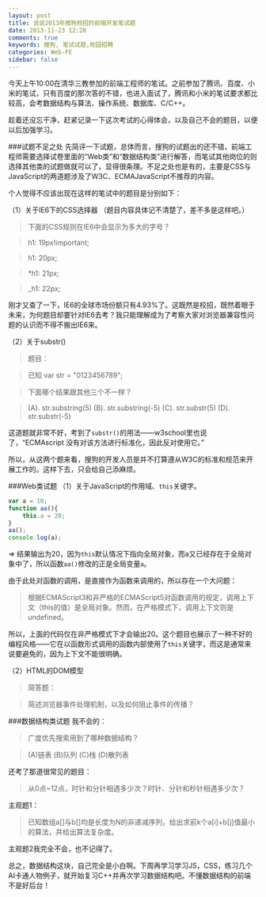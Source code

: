 ```yaml
---
layout: post
title: 说说2013年搜狗校招的前端开发笔试题
date: 2013-11-23 12:28
comments: true
keywords: 搜狗, 笔试试题,校园招聘
categories: Web-FE
sidebar: false
---
```

今天上午10:00在清华三教参加的前端工程师的笔试。之前参加了腾讯、百度、小米的笔试，只有百度的那次答的不错，也进入面试了，腾讯和小米的笔试要求都比较高，会考数据结构与算法、操作系统、数据库、C/C++。

趁着还没忘干净，赶紧记录一下这次考试的心得体会，以及自己不会的题目，以便以后加强学习。
<!-- more -->

###试题不足之处
先简评一下试题，总体而言，搜狗的试题出的还不错，前端工程师需要选择试卷里面的“Web类”和“数据结构类”进行解答，而笔试其他岗位的则选择其他类的试题做就可以了，显得很条理。不足之处也是有的，主要是CSS与JavaScript的两道题涉及了W3C、ECMAJavaScript不推荐的内容。

个人觉得不应该出现在这样的笔试中的题目是分别如下：

（1）关于IE6下的CSS选择器
（题目内容具体记不清楚了，差不多是这样吧。）

> 下面的CSS规则在IE6中会显示为多大的字号？

> h1: 19px!important;	

> h1: 20px;

> *h1: 21px;

> _h1: 22px;

刚才又查了一下，IE6的全球市场份额只有4.93%了。这既然是校招，既然着眼于未来，为何题目却要针对IE6去考？我只能理解成为了考察大家对浏览器兼容性问题的认识而不得不搬出IE6来。

（2）关于substr()

> 题目：

> 已知 var str = "0123456789";

> 下面哪个结果跟其他三个不一样？

> (A). str.substring(5)   (B). str.substring(-5)   (C). str.substr(5)   (D). str.substr(-5)

这道题就非常不好，考到了`substr()`的用法——w3school里也说了，“ECMAscript 没有对该方法进行标准化，因此反对使用它。”

所以，从这两个题来看，搜狗的开发人员是并不打算遵从W3C的标准和规范来开展工作的。这样下去，只会给自己添麻烦。

###Web类试题
（1）关于JavaScript的作用域、`this`关键字。

``` javascript 请问下面的代码输出多少？
var a = 10;
function aa(){
	this.a = 20;
}
aa();
console.log(a);
```
=> 结果输出为20，因为`this`默认情况下指向全局对象，而a又已经存在于全局对象中了，所以函数`aa()`修改的正是全局变量`a`。

由于此处对函数的调用，是直接作为函数来调用的，所以存在一个大问题：

> 根据ECMAScript3和非严格的ECMAScript5对函数调用的规定，调用上下文（this的值）是全局对象。然而，在严格模式下，调用上下文则是undefined。

所以，上面的代码仅在非严格模式下才会输出20。这个题目也展示了一种不好的编程风格——它在以函数形式调用的函数内部使用了`this`关键字，而这是通常来说要避免的，因为上下文不能很明确。

（2）HTML的DOM模型

> 简答题：

> 简述浏览器事件处理机制，以及如何阻止事件的传播？

###数据结构类试题
我不会的：

> 广度优先搜索用到了哪种数据结构？

> (A)链表 (B)队列  (C)栈  (D)散列表

还考了那道很常见的题目：

> 从0点~12点，时针和分针相遇多少次？时针、分针和秒针相遇多少次？

主观题1：

> 已知数组a[]与b[]均是长度为N的非递减序列，给出求前k个a[i]+b[j]值最小的算法，并给出算法复杂度。

主观题2我完全不会，也不记得了。

总之，数据结构这块，自己完全是小白啊。下周再学习学习JS，CSS，练习几个AI卡通人物例子，就开始复习C++并再次学习数据结构吧。不懂数据结构的前端不是好后台！